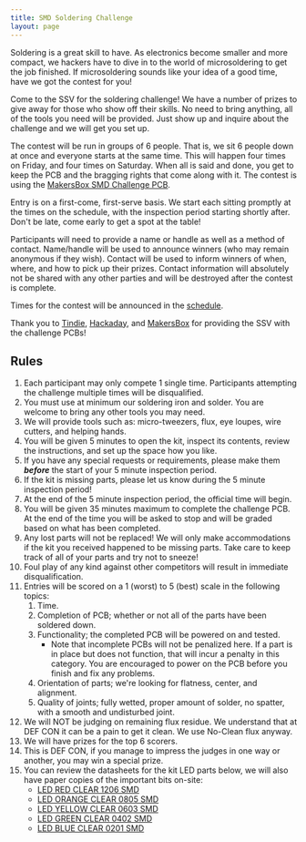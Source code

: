```yaml
---
title: SMD Soldering Challenge
layout: page
---
```


Soldering is a great skill to have. As electronics become smaller and more compact, we hackers have to dive in to the world of microsoldering to get the job finished. If microsoldering sounds like your idea of a good time, have we got the contest for you!

Come to the SSV for the soldering challenge! We have a number of prizes to give away for those who show off their skills. No need to bring anything, all of the tools you need will be provided. Just show up and inquire about the challenge and we will get you set up.

The contest will be run in groups of 6 people. That is, we sit 6 people down at once and everyone starts at the same time. This will happen four times on Friday, and four times on Saturday. When all is said and done, you get to keep the PCB and the bragging rights that come along with it. The contest is using the [MakersBox SMD Challenge PCB](https://hackaday.io/project/25265-an-unfortunate-smd-project).

Entry is on a first-come, first-serve basis. We start each sitting promptly at the times on the schedule, with the inspection period starting shortly after. Don't be late, come early to get a spot at the table!

Participants will need to provide a name or handle as well as a method of contact. Name/handle will be used to announce winners (who may remain anonymous if they wish). Contact will be used to inform winners of when, where, and how to pick up their prizes. Contact information will absolutely not be shared with any other parties and will be destroyed after the contest is complete.

Times for the contest will be announced in the [schedule](/schedule).

Thank you to [Tindie](https://www.tindie.com), [Hackaday](https://www.hackaday.com), and [MakersBox](https://www.tindie.com/products/MakersBox/smd-challenge) for providing the SSV with the challenge PCBs!

## Rules ##

1.  Each participant may only compete 1 single time. Participants attempting the challenge multiple times will be disqualified.
1.  You must use at minimum our soldering iron and solder.  You are welcome to bring any other tools you may need.
1.  We will provide tools such as: micro-tweezers, flux, eye loupes, wire cutters, and helping hands.
1.  You will be given 5 minutes to open the kit, inspect its contents, review the instructions, and set up the space how you like.
1.  If you have any special requests or requirements, please make them ***before*** the start of your 5 minute inspection period.
1.  If the kit is missing parts, please let us know during the 5 minute inspection period!
1.  At the end of the 5 minute inspection period, the official time will begin.
1.  You will be given 35 minutes maximum to complete the challenge PCB.  At the end of the time you will be asked to stop and will be graded based on what has been completed.
1.  Any lost parts will not be replaced! We will only make accommodations if the kit you received happened to be missing parts. Take care to keep track of all of your parts and try not to sneeze!
1.  Foul play of any kind against other competitors will result in immediate disqualification.
1.  Entries will be scored on a 1 (worst) to 5 (best) scale in the following topics:
    1.  Time.
    1.  Completion of PCB; whether or not all of the parts have been soldered down.
    1.  Functionality; the completed PCB will be powered on and tested.
        *  Note that incomplete PCBs will not be penalized here. If a part is in place but does not function, that will incur a penalty in this category. You are encouraged to power on the PCB before you finish and fix any problems.
    1.  Orientation of parts; we're looking for flatness, center, and alignment.
    1.  Quality of joints; fully wetted, proper amount of solder, no spatter, with a smooth and undisturbed joint.
1.  We will NOT be judging on remaining flux residue. We understand that at DEF CON it can be a pain to get it clean. We use No-Clean flux anyway.
1.  We will have prizes for the top 6 scorers.
1.  This is DEF CON, if you manage to impress the judges in one way or another, you may win a special prize.
1.  You can review the datasheets for the kit LED parts below, we will also have paper copies of the important bits on-site:
    *  [LED RED CLEAR 1206 SMD](http://optoelectronics.liteon.com/upload/download/DS-22-99-0149/LTST-C150KRKT.pdf)
    *  [LED ORANGE CLEAR 0805 SMD](https://media.digikey.com/pdf/Data%20Sheets/Dialight%20PDFs/598_Series_0805_Pkg.pdf)
    *  [LED YELLOW CLEAR 0603 SMD](http://optoelectronics.liteon.com/upload/download/DS22-2000-224/LTST-C191KSKT.PDF)
    *  [LED GREEN CLEAR 0402 SMD](http://www.sunledusa.com/products/spec/XZVG68W-2.pdf)
    *  [LED BLUE CLEAR 0201 SMD](http://www.kingbrightusa.com/images/catalog/SPEC/APG0603PBC-TT-5MAV.pdf)
